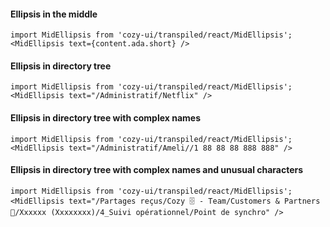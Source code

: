 #### Ellipsis in the middle

```
import MidEllipsis from 'cozy-ui/transpiled/react/MidEllipsis';
<MidEllipsis text={content.ada.short} />
```

#### Ellipsis in directory tree
```
import MidEllipsis from 'cozy-ui/transpiled/react/MidEllipsis';
<MidEllipsis text="/Administratif/Netflix" />
```

#### Ellipsis in directory tree with complex names
```
import MidEllipsis from 'cozy-ui/transpiled/react/MidEllipsis';
<MidEllipsis text="/Administratif/Ameli//1 88 88 88 888 888" />
```

#### Ellipsis in directory tree with complex names and unusual characters
```
import MidEllipsis from 'cozy-ui/transpiled/react/MidEllipsis';
<MidEllipsis text="/Partages reçus/Cozy 🗄 - Team/Customers & Partners 🛒/Xxxxxx (Xxxxxxxx)/4_Suivi opérationnel/Point de synchro" />
```
